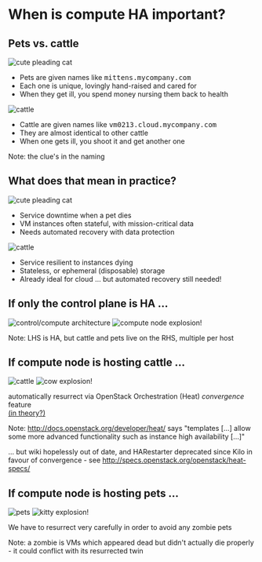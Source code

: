 <!-- .slide: data-state="section-break" id="when" data-menu-title="Why compute HA?" -->
# When is compute HA important?


<!-- .slide: data-state="normal" id="pets-vs-cattle" class="pets-vs-cattle" -->
## Pets vs. cattle

<div class="row pets">
    <div class="col-md-5">
        <img src="images/begging-cat-c2.jpg" alt="cute pleading cat"
             class="pull-right" />
    </div>
    <div class="col-md-7">
        <ul>
            <li class="fragment" data-fragment-index="2">
                Pets are given names like <tt>mittens.mycompany.com</tt>
            <li class="fragment" data-fragment-index="3">
                Each one is unique, lovingly hand-raised and cared for
            <li class="fragment" data-fragment-index="4">
                When they get ill, you spend money nursing them back to health
        </ul>
    </div>
</div>

<div class="row cattle">
    <div class="col-md-5">
        <img src="images/cattle-c.jpg" alt="cattle" class="pull-right" />
    </div>
    <div class="col-md-7">
        <ul>
            <li class="fragment" data-fragment-index="2">
                Cattle are given names like <tt>vm0213.cloud.mycompany.com</tt>
            <li class="fragment" data-fragment-index="3">
                They are almost identical to other cattle
            <li class="fragment" data-fragment-index="4">
                When one gets ill, you shoot it and get another one
        </ul>
    </div>
</div>

Note: the clue's in the naming


<!-- .slide: data-state="normal" id="pets-vs-cattle-2" class="pets-vs-cattle" data-menu-title="Dead VMs" -->
## What does that mean in practice?

<div class="row pets">
    <div class="col-md-5">
        <img src="images/begging-cat-c2.jpg" alt="cute pleading cat"
             class="pull-right" />
    </div>
    <div class="col-md-7 vcenter">
        <ul>
            <li class="fragment" data-fragment-index="1">
                Service downtime when a pet dies
            <li class="fragment" data-fragment-index="2">
                VM instances often stateful, with mission-critical data
            <li class="fragment" data-fragment-index="3">
                <span class="fg-bright-orange bold">Needs automated recovery
                with data protection</span>
        </ul>
    </div>
</div>

<div class="row cattle">
    <div class="col-md-5">
        <img src="images/cattle-c.jpg" alt="cattle" class="pull-right" />
    </div>
    <div class="col-md-7 vcenter">
        <ul>
            <li class="fragment" data-fragment-index="1">
                Service resilient to instances dying
            <li class="fragment" data-fragment-index="2">
                Stateless, or ephemeral (disposable) storage
            <li class="fragment" data-fragment-index="3">
                <span class="fg-medium-green bold">Already ideal for cloud</span>
                <span class="fg-bright-orange bold">… but automated
                recovery still needed!</span>
        </ul>
    </div>
</div>


<!-- .slide: data-state="normal" id="compute-failure" data-menu-title="Compute failure" -->
## If only the control plane is HA …

<img class="arch" alt="control/compute architecture" src="images/architecture.svg" />
<img class="fragment bang" alt="compute node explosion!" src="images/explosion.svg" />

Note: LHS is HA, but cattle and pets live on the RHS, multiple per host


<!-- .slide: data-state="normal" id="cattle-dead" data-menu-title="Dead cattle" -->
## If compute node is hosting cattle …

<img class="cattle" src="images/cattle-c.jpg" alt="cattle" />
<img class="fragment bang" alt="cow explosion!" src="images/explosion.svg"
     data-fragment-index="1" />

automatically <!-- .element: class="fragment" data-fragment-index="1" -->
resurrect via OpenStack Orchestration (Heat) *convergence* feature <br />
[(in theory?)](https://wiki.openstack.org/wiki/Heat/HA)

Note: http://docs.openstack.org/developer/heat/ says "templates […]
allow some more advanced functionality such as instance high
availability […]"

... but wiki hopelessly out of date, and HARestarter deprecated since Kilo
in favour of convergence - see http://specs.openstack.org/openstack/heat-specs/


<!-- .slide: data-state="normal" id="kittehs-dead" data-menu-title="Dead pets" -->
## If compute node is hosting pets …

<img class="pets" src="images/cats.jpg" alt="pets" />
<img class="fragment bang" alt="kitty explosion!" src="images/explosion.svg"
     data-fragment-index="1" />

We <!-- .element: class="fragment" data-fragment-index="1" -->
have to resurrect <span class="fg-bright-red">very carefully in order to
avoid any zombie pets</span>

Note: a zombie is VMs which appeared dead but didn't actually die properly -
it could conflict with its resurrected twin
